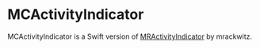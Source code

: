# MCActivityIndicator

MCActivityIndicator is a Swift version of [MRActivityIndicator](https://github.com/mrackwitz/MRProgress#mractivityindicatorview) by mrackwitz.

